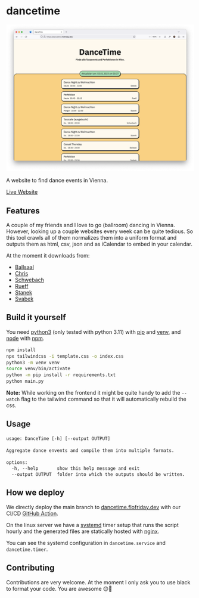 # dancetime 

![screenshot](screenshot.png)

A website to find dance events in Vienna.

[Live Website](https://dancetime.flofriday.dev/)

## Features 

A couple of my friends and I love to go (ballroom) dancing in Vienna. However, 
looking up a couple websites every week can be quite tedious. So this tool
crawls all of them normalizes them into a uniform format and outputs them as 
html, csv, json and as iCalendar to embed in your calendar.

At the moment it downloads from:
- [Ballsaal](https://www.ballsaal.at/termine_tickets/?no_cache=1)
- [Chris](https://www.tanzschulechris.at/perfektionen/tanzcafe_wien_1)
- [Schwebach](https://schwebach.at/events/)
- [Rueff](https://tanzschulerueff.at/)
- [Stanek](https://tanzschulestanek.at/)
- [Svabek](https://tanzschulewien.at/)

## Build it yourself

You need [python3](https://www.python.org/downloads/) (only tested with python 3.11)
with [pip](https://pip.pypa.io/en/stable/) and [venv](https://docs.python.org/3/library/venv.html), and [node](https://nodejs.org/en/) with [npm](https://www.npmjs.com/package/npm).

```bash
npm install
npx tailwindcss -i template.css -o index.css
python3 -m venv venv
source venv/bin/activate
python -m pip install -r requirements.txt
python main.py
```

**Note:** While working on the frontend it might be quite handy to add the
`--watch` flag to the tailwind command so that it will automatically rebuild the 
css.

## Usage

```
usage: DanceTime [-h] [--output OUTPUT]

Aggregate dance envents and compile them into multiple formats.

options:
  -h, --help       show this help message and exit
  --output OUTPUT  folder into which the outputs should be written.
```

## How we deploy

We directly deploy the main branch to [dancetime.flofriday.dev](https://dancetime.flofriday.dev)
with our CI/CD [GitHub Action](https://docs.github.com/en/actions).

On the linux server we have a [systemd](https://systemd.io/) timer setup that 
runs the script hourly and the generated files are statically hosted with 
[nginx](https://nginx.org/en/).

You can see the systemd configuration in `dancetime.service` and 
`dancetime.timer`.

## Contributing

Contributions are very welcome. At the moment I only ask you to use black to 
format your code. You are awesome 😊🎉
